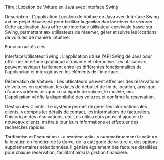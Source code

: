 Titre : Location de Voiture en Java avec Interface Swing

Description :
L'application Location de Voiture en Java avec Interface Swing est un projet développé pour faciliter la gestion des locations de voitures. 
Cette application Java offre une interface utilisateur conviviale basée sur Swing, permettant aux utilisateurs de réserver, gérer et suivre les locations de voitures de manière intuitive.

Fonctionnalités clés :

Interface Utilisateur Swing : L'application utilise l'API Swing de Java pour offrir une interface graphique attrayante et interactive. Les utilisateurs peuvent naviguer facilement entre les différentes fonctionnalités de l'application et interagir avec les éléments de l'interface.

Réservation de Voitures : Les utilisateurs peuvent effectuer des réservations de voitures en spécifiant les dates de début et de fin de location, ainsi que d'autres critères tels que la catégorie de voiture, le modèle, etc. L'application vérifie la disponibilité des voitures et confirme la réservation.

Gestion des Clients : Le système permet de gérer les informations des clients, y compris les détails de contact, les informations de facturation, l'historique des réservations, etc. Les utilisateurs peuvent ajouter de nouveaux clients, mettre à jour leurs informations et effectuer des recherches rapides.

Tarification et Facturation : Le système calcule automatiquement le coût de la location en fonction de la durée, de la catégorie de voiture et des options supplémentaires sélectionnées. Il génère également des factures détaillées pour chaque réservation, facilitant ainsi la gestion financière.


